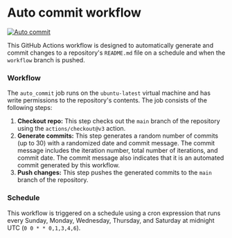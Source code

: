 # Auto commit workflow

[![Auto commit](https://github.com/Parixshit/red/actions/workflows/auto_commit.yml/badge.svg?branch=workflow)](https://github.com/Parixshit/red/actions/workflows/auto_commit.yml)

This GitHub Actions workflow is designed to automatically generate and commit changes to a repository's `README.md` file on a schedule and when the `workflow` branch is pushed.

### Workflow

The `auto_commit` job runs on the `ubuntu-latest` virtual machine and has write permissions to the repository's contents. The job consists of the following steps:

1. **Checkout repo:** This step checks out the `main` branch of the repository using the `actions/checkout@v3` action.
2. **Generate commits:** This step generates a random number of commits (up to 30) with a randomized date and commit message. The commit message includes the iteration number, total number of iterations, and commit date. The commit message also indicates that it is an automated commit generated by this workflow.
3. **Push changes:** This step pushes the generated commits to the `main` branch of the repository.

### Schedule

This workflow is triggered on a schedule using a cron expression that runs every Sunday, Monday, Wednesday, Thursday, and Saturday at midnight UTC (`0 0 * * 0,1,3,4,6`).
